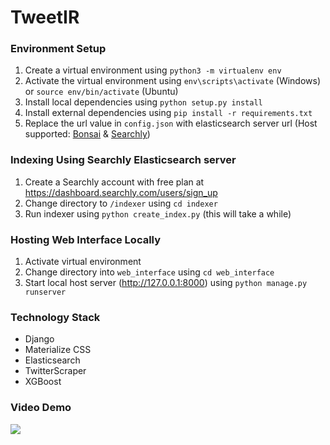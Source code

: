 # TweetIR

### Environment Setup
1. Create a virtual environment using `python3 -m virtualenv env`
2. Activate the virtual environment using `env\scripts\activate` (Windows) or `source env/bin/activate` (Ubuntu)
3. Install local dependencies using `python setup.py install`
4. Install external dependencies using `pip install -r requirements.txt`
5. Replace the url value in `config.json` with elasticsearch server url (Host supported: [Bonsai](https://bonsai.io/) & [Searchly](http://www.searchly.com/)) 

### Indexing Using Searchly Elasticsearch server
1. Create a Searchly account with free plan at https://dashboard.searchly.com/users/sign_up
2. Change directory to `/indexer` using `cd indexer`
3. Run indexer using `python create_index.py` (this will take a while)

### Hosting Web Interface Locally
1. Activate virtual environment
2. Change directory into `web_interface` using `cd web_interface`
3. Start local host server (http://127.0.0.1:8000) using `python manage.py runserver`

### Technology Stack
- Django
- Materialize CSS
- Elasticsearch
- TwitterScraper
- XGBoost

### Video Demo
[![](http://img.youtube.com/vi/QumGbXd1au8/0.jpg)](http://www.youtube.com/watch?v=QumGbXd1au8 "Video Demo")

